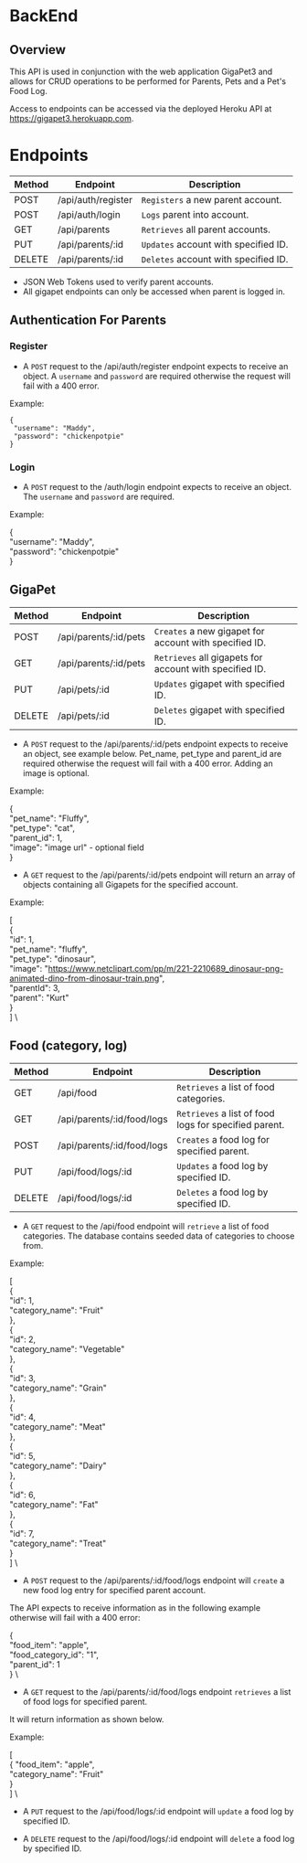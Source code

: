 # BackEnd

## Overview

This API is used in conjunction with the web application GigaPet3 and allows for CRUD operations to be performed for Parents, Pets and a Pet's Food Log.

Access to endpoints can be accessed via the deployed Heroku API at https://gigapet3.herokuapp.com.

# Endpoints

| Method | Endpoint           | Description                          |
| ------ | ------------------ | ------------------------------------ |
| POST   | /api/auth/register | `Registers` a new parent account.    |
| POST   | /api/auth/login    | `Logs` parent into account.          |
| GET    | /api/parents       | `Retrieves` all parent accounts.     |
| PUT    | /api/parents/:id   | `Updates` account with specified ID. |
| DELETE | /api/parents/:id   | `Deletes` account with specified ID. |

- JSON Web Tokens used to verify parent accounts.
- All gigapet endpoints can only be accessed when parent is logged in.

## Authentication For Parents

### Register

- A `POST` request to the /api/auth/register endpoint expects to receive an object. A `username` and `password` are required otherwise the request will fail with a 400 error.

Example:

```
{ 
 "username": "Maddy", 
 "password": "chickenpotpie" 
}
```

### Login

- A `POST` request to the /auth/login endpoint expects to receive an object. The `username` and `password` are required.

Example:

{ \
 "username": "Maddy", \
 "password": "chickenpotpie" \
}

## GigaPet

| Method | Endpoint              | Description                                             |
| ------ | --------------------- | ------------------------------------------------------- |
| POST   | /api/parents/:id/pets | `Creates` a new gigapet for account with specified ID.  |
| GET    | /api/parents/:id/pets | `Retrieves` all gigapets for account with specified ID. |
| PUT    | /api/pets/:id         | `Updates` gigapet with specified ID.                    |
| DELETE | /api/pets/:id         | `Deletes` gigapet with specified ID.                    |

- A `POST` request to the /api/parents/:id/pets endpoint expects to receive an object, see example below. Pet_name, pet_type and parent_id are required otherwise the request will fail with a 400 error. Adding an image is optional.

Example:

{ \
 "pet_name": "Fluffy", \
 "pet_type": "cat", \
 "parent_id": 1, \
 "image": "image url" - optional field \
}

- A `GET` request to the /api/parents/:id/pets endpoint will return an array of objects containing all Gigapets for the specified account.

Example:

[ \
 { \
 "id": 1, \
 "pet_name": "fluffy", \
 "pet_type": "dinosaur", \
 "image": "https://www.netclipart.com/pp/m/221-2210689_dinosaur-png-animated-dino-from-dinosaur-train.png", \
 "parentId": 3, \
 "parent": "Kurt" \
 } \
] \

## Food (category, log)

| Method | Endpoint                   | Description                                           |
| ------ | -------------------------- | ----------------------------------------------------- |
| GET    | /api/food                  | `Retrieves` a list of food categories.                |
| GET    | /api/parents/:id/food/logs | `Retrieves` a list of food logs for specified parent. |
| POST   | /api/parents/:id/food/logs | `Creates` a food log for specified parent.            |
| PUT    | /api/food/logs/:id         | `Updates` a food log by specified ID.                 |
| DELETE | /api/food/logs/:id         | `Deletes` a food log by specified ID.                 |

- A `GET` request to the /api/food endpoint will `retrieve` a list of food categories. The database contains seeded data of categories to choose from.

Example:

[ \
 { \
 "id": 1, \
 "category_name": "Fruit" \
 }, \
 { \
 "id": 2, \
 "category_name": "Vegetable" \
 }, \
 { \
 "id": 3, \
 "category_name": "Grain" \
 }, \
 { \
 "id": 4, \
 "category_name": "Meat" \
 }, \
 { \
 "id": 5, \
 "category_name": "Dairy" \
 }, \
 { \
 "id": 6, \
 "category_name": "Fat" \
 }, \
 { \
 "id": 7, \
 "category_name": "Treat" \
 } \
] \

- A `POST` request to the /api/parents/:id/food/logs endpoint will `create` a new food log entry for specified parent account.

The API expects to receive information as in the following example otherwise will fail with a 400 error:

{ \
 "food_item": "apple", \
 "food_category_id": "1", \
 "parent_id": 1 \
} \

- A `GET` request to the /api/parents/:id/food/logs endpoint `retrieves` a list of food logs for specified parent.

It will return information as shown below.

Example:

[ \
 {
"food_item": "apple", \
 "category_name": "Fruit" \
 } \
] \

- A `PUT` request to the /api/food/logs/:id endpoint will `update` a food log by specified ID.

- A `DELETE` request to the /api/food/logs/:id endpoint will `delete` a food log by specified ID.

